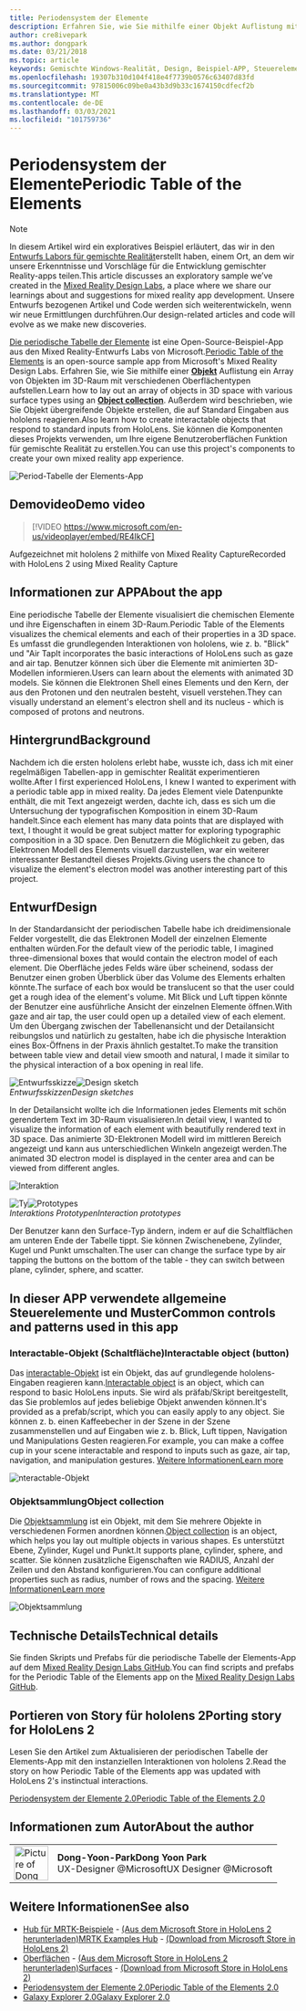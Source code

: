 ```yaml
---
title: Periodensystem der Elemente
description: Erfahren Sie, wie Sie mithilfe einer Objekt Auflistung mit der periodischen Tabelle der Beispiel-App für Elemente ein Array von Objekten im 3D-Raum mit verschiedenen Oberflächentypen aufstellen.
author: cre8ivepark
ms.author: dongpark
ms.date: 03/21/2018
ms.topic: article
keywords: Gemischte Windows-Realität, Design, Beispiel-APP, Steuerelemente, mrtk, Mixed Reality Toolkit, Unity, Beispiel-apps, Beispiel-apps, Open Source, Microsoft Store, hololens, Mixed Reality-Headset, Windows Mixed Reality-Headset, Virtual Reality-Headset
ms.openlocfilehash: 19307b310d104f418e4f7739b0576c63407d83fd
ms.sourcegitcommit: 97815006c09be0a43b3d9b33c1674150cdfecf2b
ms.translationtype: MT
ms.contentlocale: de-DE
ms.lasthandoff: 03/03/2021
ms.locfileid: "101759736"
---
```

# <a name="periodic-table-of-the-elements"></a><span data-ttu-id="5dc0c-104">Periodensystem der Elemente</span><span class="sxs-lookup"><span data-stu-id="5dc0c-104">Periodic Table of the Elements</span></span>

>[!NOTE]
><span data-ttu-id="5dc0c-105">In diesem Artikel wird ein exploratives Beispiel erläutert, das wir in den [Entwurfs Labors für gemischte Realität](https://github.com/Microsoft/MRDesignLabs_Unity)erstellt haben, einem Ort, an dem wir unsere Erkenntnisse und Vorschläge für die Entwicklung gemischter Reality-apps teilen.</span><span class="sxs-lookup"><span data-stu-id="5dc0c-105">This article discusses an exploratory sample we’ve created in the [Mixed Reality Design Labs](https://github.com/Microsoft/MRDesignLabs_Unity), a place where we share our learnings about and suggestions for mixed reality app development.</span></span> <span data-ttu-id="5dc0c-106">Unsere Entwurfs bezogenen Artikel und Code werden sich weiterentwickeln, wenn wir neue Ermittlungen durchführen.</span><span class="sxs-lookup"><span data-stu-id="5dc0c-106">Our design-related articles and code will evolve as we make new discoveries.</span></span>

<span data-ttu-id="5dc0c-107">[Die periodische Tabelle der Elemente](https://github.com/Microsoft/MRDesignLabs_Unity_PeriodicTable) ist eine Open-Source-Beispiel-App aus den Mixed Reality-Entwurfs Labs von Microsoft.</span><span class="sxs-lookup"><span data-stu-id="5dc0c-107">[Periodic Table of the Elements](https://github.com/Microsoft/MRDesignLabs_Unity_PeriodicTable) is an open-source sample app from Microsoft's Mixed Reality Design Labs.</span></span> <span data-ttu-id="5dc0c-108">Erfahren Sie, wie Sie mithilfe einer **[Objekt](../../design/object-collection.md)** Auflistung ein Array von Objekten im 3D-Raum mit verschiedenen Oberflächentypen aufstellen.</span><span class="sxs-lookup"><span data-stu-id="5dc0c-108">Learn how to lay out an array of objects in 3D space with various surface types using an **[Object collection](../../design/object-collection.md)**.</span></span> <span data-ttu-id="5dc0c-109">Außerdem wird beschrieben, wie Sie Objekt übergreifende Objekte erstellen, die auf Standard Eingaben aus hololens reagieren.</span><span class="sxs-lookup"><span data-stu-id="5dc0c-109">Also learn how to create interactable objects that respond to standard inputs from HoloLens.</span></span> <span data-ttu-id="5dc0c-110">Sie können die Komponenten dieses Projekts verwenden, um Ihre eigene Benutzeroberflächen Funktion für gemischte Realität zu erstellen.</span><span class="sxs-lookup"><span data-stu-id="5dc0c-110">You can use this project's components to create your own mixed reality app experience.</span></span>

![Period-Tabelle der Elements-App](images/640px-periodictable-hero.jpg)

## <a name="demo-video"></a><span data-ttu-id="5dc0c-112">Demovideo</span><span class="sxs-lookup"><span data-stu-id="5dc0c-112">Demo video</span></span> 
> [!VIDEO https://www.microsoft.com/en-us/videoplayer/embed/RE4IkCF]

<span data-ttu-id="5dc0c-113">Aufgezeichnet mit hololens 2 mithilfe von Mixed Reality Capture</span><span class="sxs-lookup"><span data-stu-id="5dc0c-113">Recorded with HoloLens 2 using Mixed Reality Capture</span></span>

## <a name="about-the-app"></a><span data-ttu-id="5dc0c-114">Informationen zur APP</span><span class="sxs-lookup"><span data-stu-id="5dc0c-114">About the app</span></span>

<span data-ttu-id="5dc0c-115">Eine periodische Tabelle der Elemente visualisiert die chemischen Elemente und ihre Eigenschaften in einem 3D-Raum.</span><span class="sxs-lookup"><span data-stu-id="5dc0c-115">Periodic Table of the Elements visualizes the chemical elements and each of their properties in a 3D space.</span></span> <span data-ttu-id="5dc0c-116">Es umfasst die grundlegenden Interaktionen von hololens, wie z. b. "Blick" und "Air Tap</span><span class="sxs-lookup"><span data-stu-id="5dc0c-116">It incorporates the basic interactions of HoloLens such as gaze and air tap.</span></span> <span data-ttu-id="5dc0c-117">Benutzer können sich über die Elemente mit animierten 3D-Modellen informieren.</span><span class="sxs-lookup"><span data-stu-id="5dc0c-117">Users can learn about the elements with animated 3D models.</span></span> <span data-ttu-id="5dc0c-118">Sie können die Elektronen Shell eines Elements und den Kern, der aus den Protonen und den neutralen besteht, visuell verstehen.</span><span class="sxs-lookup"><span data-stu-id="5dc0c-118">They can visually understand an element's electron shell and its nucleus - which is composed of protons and neutrons.</span></span>

## <a name="background"></a><span data-ttu-id="5dc0c-119">Hintergrund</span><span class="sxs-lookup"><span data-stu-id="5dc0c-119">Background</span></span>

<span data-ttu-id="5dc0c-120">Nachdem ich die ersten hololens erlebt habe, wusste ich, dass ich mit einer regelmäßigen Tabellen-app in gemischter Realität experimentieren wollte.</span><span class="sxs-lookup"><span data-stu-id="5dc0c-120">After I first experienced HoloLens, I knew I wanted to experiment with a periodic table app in mixed reality.</span></span> <span data-ttu-id="5dc0c-121">Da jedes Element viele Datenpunkte enthält, die mit Text angezeigt werden, dachte ich, dass es sich um die Untersuchung der typografischen Komposition in einem 3D-Raum handelt.</span><span class="sxs-lookup"><span data-stu-id="5dc0c-121">Since each element has many data points that are displayed with text, I thought it would be great subject matter for exploring typographic composition in a 3D space.</span></span> <span data-ttu-id="5dc0c-122">Den Benutzern die Möglichkeit zu geben, das Elektronen Modell des Elements visuell darzustellen, war ein weiterer interessanter Bestandteil dieses Projekts.</span><span class="sxs-lookup"><span data-stu-id="5dc0c-122">Giving users the chance to visualize the element's electron model was another interesting part of this project.</span></span>

## <a name="design"></a><span data-ttu-id="5dc0c-123">Entwurf</span><span class="sxs-lookup"><span data-stu-id="5dc0c-123">Design</span></span>

<span data-ttu-id="5dc0c-124">In der Standardansicht der periodischen Tabelle habe ich dreidimensionale Felder vorgestellt, die das Elektronen Modell der einzelnen Elemente enthalten würden.</span><span class="sxs-lookup"><span data-stu-id="5dc0c-124">For the default view of the periodic table, I imagined three-dimensional boxes that would contain the electron model of each element.</span></span> <span data-ttu-id="5dc0c-125">Die Oberfläche jedes Felds wäre über scheinend, sodass der Benutzer einen groben Überblick über das Volume des Elements erhalten könnte.</span><span class="sxs-lookup"><span data-stu-id="5dc0c-125">The surface of each box would be translucent so that the user could get a rough idea of the element's volume.</span></span> <span data-ttu-id="5dc0c-126">Mit Blick und Luft tippen könnte der Benutzer eine ausführliche Ansicht der einzelnen Elemente öffnen.</span><span class="sxs-lookup"><span data-stu-id="5dc0c-126">With gaze and air tap, the user could open up a detailed view of each element.</span></span> <span data-ttu-id="5dc0c-127">Um den Übergang zwischen der Tabellenansicht und der Detailansicht reibungslos und natürlich zu gestalten, habe ich die physische Interaktion eines Box-Öffnens in der Praxis ähnlich gestaltet.</span><span class="sxs-lookup"><span data-stu-id="5dc0c-127">To make the transition between table view and detail view smooth and natural, I made it similar to the physical interaction of a box opening in real life.</span></span>

<span data-ttu-id="5dc0c-128">![Entwurfsskizze](images/640px-sketch20170406.jpg)</span><span class="sxs-lookup"><span data-stu-id="5dc0c-128">![Design sketch](images/640px-sketch20170406.jpg)</span></span><br>
<span data-ttu-id="5dc0c-129">*Entwurfsskizzen*</span><span class="sxs-lookup"><span data-stu-id="5dc0c-129">*Design sketches*</span></span>

<span data-ttu-id="5dc0c-130">In der Detailansicht wollte ich die Informationen jedes Elements mit schön gerendertem Text im 3D-Raum visualisieren.</span><span class="sxs-lookup"><span data-stu-id="5dc0c-130">In detail view, I wanted to visualize the information of each element with beautifully rendered text in 3D space.</span></span> <span data-ttu-id="5dc0c-131">Das animierte 3D-Elektronen Modell wird im mittleren Bereich angezeigt und kann aus unterschiedlichen Winkeln angezeigt werden.</span><span class="sxs-lookup"><span data-stu-id="5dc0c-131">The animated 3D electron model is displayed in the center area and can be viewed from different angles.</span></span>

![Interaktion](images/640px-periodictable-interaction.jpg)

<span data-ttu-id="5dc0c-133">![Ty](images/640px-periodictable-prototypes.jpg)</span><span class="sxs-lookup"><span data-stu-id="5dc0c-133">![Prototypes](images/640px-periodictable-prototypes.jpg)</span></span><br>
<span data-ttu-id="5dc0c-134">*Interaktions Prototypen*</span><span class="sxs-lookup"><span data-stu-id="5dc0c-134">*Interaction prototypes*</span></span>

<span data-ttu-id="5dc0c-135">Der Benutzer kann den Surface-Typ ändern, indem er auf die Schaltflächen am unteren Ende der Tabelle tippt. Sie können Zwischenebene, Zylinder, Kugel und Punkt umschalten.</span><span class="sxs-lookup"><span data-stu-id="5dc0c-135">The user can change the surface type by air tapping the buttons on the bottom of the table - they can switch between plane, cylinder, sphere, and scatter.</span></span>

## <a name="common-controls-and-patterns-used-in-this-app"></a><span data-ttu-id="5dc0c-136">In dieser APP verwendete allgemeine Steuerelemente und Muster</span><span class="sxs-lookup"><span data-stu-id="5dc0c-136">Common controls and patterns used in this app</span></span>

### <a name="interactable-object-button"></a><span data-ttu-id="5dc0c-137">Interactable-Objekt (Schaltfläche)</span><span class="sxs-lookup"><span data-stu-id="5dc0c-137">Interactable object (button)</span></span>

<span data-ttu-id="5dc0c-138">Das [interactable-Objekt](../../design/interactable-object.md) ist ein Objekt, das auf grundlegende hololens-Eingaben reagieren kann.</span><span class="sxs-lookup"><span data-stu-id="5dc0c-138">[Interactable object](../../design/interactable-object.md) is an object, which can respond to basic HoloLens inputs.</span></span> <span data-ttu-id="5dc0c-139">Sie wird als präfab/Skript bereitgestellt, das Sie problemlos auf jedes beliebige Objekt anwenden können.</span><span class="sxs-lookup"><span data-stu-id="5dc0c-139">It's provided as a prefab/script, which you can easily apply to any object.</span></span> <span data-ttu-id="5dc0c-140">Sie können z. b. einen Kaffeebecher in der Szene in der Szene zusammenstellen und auf Eingaben wie z. b. Blick, Luft tippen, Navigation und Manipulations Gesten reagieren.</span><span class="sxs-lookup"><span data-stu-id="5dc0c-140">For example, you can make a coffee cup in your scene interactable and respond to inputs such as gaze, air tap, navigation, and manipulation gestures.</span></span> [<span data-ttu-id="5dc0c-141">Weitere Informationen</span><span class="sxs-lookup"><span data-stu-id="5dc0c-141">Learn more</span></span>](../../design/interactable-object.md)

![nteractable-Objekt](images/640px-periodictable-interactableobject.jpg)

### <a name="object-collection"></a><span data-ttu-id="5dc0c-143">Objektsammlung</span><span class="sxs-lookup"><span data-stu-id="5dc0c-143">Object collection</span></span>

<span data-ttu-id="5dc0c-144">Die [Objektsammlung](../../design/object-collection.md) ist ein Objekt, mit dem Sie mehrere Objekte in verschiedenen Formen anordnen können.</span><span class="sxs-lookup"><span data-stu-id="5dc0c-144">[Object collection](../../design/object-collection.md) is an object, which helps you lay out multiple objects in various shapes.</span></span> <span data-ttu-id="5dc0c-145">Es unterstützt Ebene, Zylinder, Kugel und Punkt.</span><span class="sxs-lookup"><span data-stu-id="5dc0c-145">It supports plane, cylinder, sphere, and scatter.</span></span> <span data-ttu-id="5dc0c-146">Sie können zusätzliche Eigenschaften wie RADIUS, Anzahl der Zeilen und den Abstand konfigurieren.</span><span class="sxs-lookup"><span data-stu-id="5dc0c-146">You can configure additional properties such as radius, number of rows and the spacing.</span></span> [<span data-ttu-id="5dc0c-147">Weitere Informationen</span><span class="sxs-lookup"><span data-stu-id="5dc0c-147">Learn more</span></span>](../../design/object-collection.md)

![Objektsammlung](images/640px-periodictable-collections.jpg)

## <a name="technical-details"></a><span data-ttu-id="5dc0c-149">Technische Details</span><span class="sxs-lookup"><span data-stu-id="5dc0c-149">Technical details</span></span>

<span data-ttu-id="5dc0c-150">Sie finden Skripts und Prefabs für die periodische Tabelle der Elements-App auf dem [Mixed Reality Design Labs GitHub](https://github.com/Microsoft/MRDesignLabs_Unity_PeriodicTable).</span><span class="sxs-lookup"><span data-stu-id="5dc0c-150">You can find scripts and prefabs for the Periodic Table of the Elements app on the [Mixed Reality Design Labs GitHub](https://github.com/Microsoft/MRDesignLabs_Unity_PeriodicTable).</span></span>

## <a name="porting-story-for-hololens-2"></a><span data-ttu-id="5dc0c-151">Portieren von Story für hololens 2</span><span class="sxs-lookup"><span data-stu-id="5dc0c-151">Porting story for HoloLens 2</span></span>

<span data-ttu-id="5dc0c-152">Lesen Sie den Artikel zum Aktualisieren der periodischen Tabelle der Elements-App mit den instanziellen Interaktionen von hololens 2.</span><span class="sxs-lookup"><span data-stu-id="5dc0c-152">Read the story on how Periodic Table of the Elements app was updated with HoloLens 2's instinctual interactions.</span></span>

[<span data-ttu-id="5dc0c-153">Periodensystem der Elemente 2.0</span><span class="sxs-lookup"><span data-stu-id="5dc0c-153">Periodic Table of the Elements 2.0</span></span>](https://medium.com/@dongyoonpark/bringing-the-periodic-table-of-the-elements-app-to-hololens-2-with-mrtk-v2-a6e3d8362158)




## <a name="about-the-author"></a><span data-ttu-id="5dc0c-154">Informationen zum Autor</span><span class="sxs-lookup"><span data-stu-id="5dc0c-154">About the author</span></span>

<table style="border-collapse:collapse" padding-left="0px">
<tr>
<td style="border-style: none" width="60px"><img alt="Picture of Dong Yoon Park" width="60" height="60" src="images/dongyoonpark.jpg"></td>
<td style="border-style: none"><span data-ttu-id="5dc0c-155"><b>Dong-Yoon-Park</b></span><span class="sxs-lookup"><span data-stu-id="5dc0c-155"><b>Dong Yoon Park</b></span></span><br><span data-ttu-id="5dc0c-156">UX-Designer @Microsoft</span><span class="sxs-lookup"><span data-stu-id="5dc0c-156">UX Designer @Microsoft</span></span></td>
</tr>
</table>

## <a name="see-also"></a><span data-ttu-id="5dc0c-157">Weitere Informationen</span><span class="sxs-lookup"><span data-stu-id="5dc0c-157">See also</span></span>

* <span data-ttu-id="5dc0c-158">[Hub für MRTK-Beispiele](https://docs.microsoft.com/windows/mixed-reality/mrtk-docs/features/example-scenes/example-hub.md) - [(Aus dem Microsoft Store in HoloLens 2 herunterladen)](https://www.microsoft.com/en-us/p/mrtk-examples-hub/9mv8c39l2sj4)</span><span class="sxs-lookup"><span data-stu-id="5dc0c-158">[MRTK Examples Hub](https://docs.microsoft.com/windows/mixed-reality/mrtk-docs/features/example-scenes/example-hub.md) - [(Download from Microsoft Store in HoloLens 2)](https://www.microsoft.com/en-us/p/mrtk-examples-hub/9mv8c39l2sj4)</span></span>
* <span data-ttu-id="5dc0c-159">[Oberflächen](sampleapp-surfaces.md) - [(Aus dem Microsoft Store in HoloLens 2 herunterladen)](https://www.microsoft.com/en-us/p/surfaces/9nvkpv3sk3x0)</span><span class="sxs-lookup"><span data-stu-id="5dc0c-159">[Surfaces](sampleapp-surfaces.md) - [(Download from Microsoft Store in HoloLens 2)](https://www.microsoft.com/en-us/p/surfaces/9nvkpv3sk3x0)</span></span>
* [<span data-ttu-id="5dc0c-160">Periodensystem der Elemente 2.0</span><span class="sxs-lookup"><span data-stu-id="5dc0c-160">Periodic Table of the Elements 2.0</span></span>](https://medium.com/@dongyoonpark/bringing-the-periodic-table-of-the-elements-app-to-hololens-2-with-mrtk-v2-a6e3d8362158)
* [<span data-ttu-id="5dc0c-161">Galaxy Explorer 2.0</span><span class="sxs-lookup"><span data-stu-id="5dc0c-161">Galaxy Explorer 2.0</span></span>](galaxy-explorer-update.md)